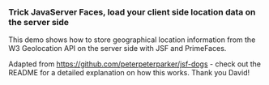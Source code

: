 ### Trick JavaServer Faces, load your client side location data on the server side

This demo shows how to store geographical location information from the W3 Geolocation API on the server side with JSF and PrimeFaces.

Adapted from https://github.com/peterpeterparker/jsf-dogs - check out the README for a detailed explanation on how this works. Thank you David!
